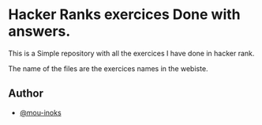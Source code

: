 # Hacker Ranks exercices Done with answers. 

This is a Simple repository with all the exercices I have done in hacker rank.

The name of the files are the exercices names in the webiste.



## Author

- [@mou-inoks](https://www.github.com/mou-inoks)

